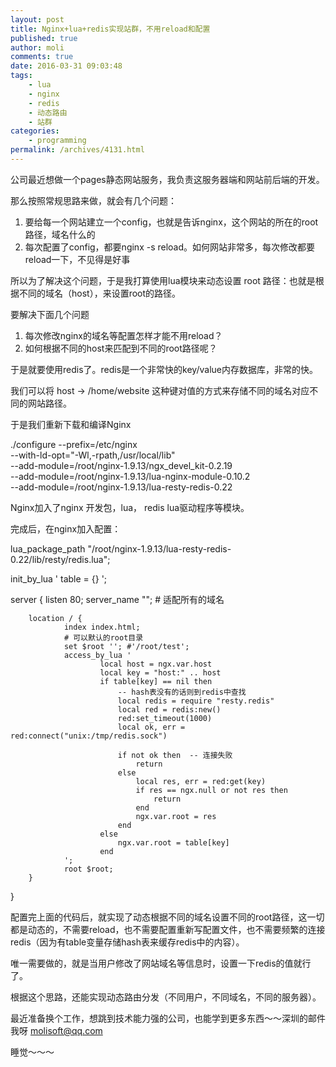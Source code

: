```yaml
---
layout: post
title: Nginx+lua+redis实现站群，不用reload和配置
published: true
author: moli
comments: true
date: 2016-03-31 09:03:48
tags:
    - lua
    - nginx
    - redis
    - 动态路由
    - 站群
categories:
    - programming
permalink: /archives/4131.html
---
```

公司最近想做一个pages静态网站服务，我负责这服务器端和网站前后端的开发。

那么按照常规思路来做，就会有几个问题：

  1. 要给每一个网站建立一个config，也就是告诉nginx，这个网站的所在的root路径，域名什么的
  2. 每次配置了config，都要nginx -s reload。如何网站非常多，每次修改都要reload一下，不见得是好事

所以为了解决这个问题，于是我打算使用lua模块来动态设置 root 路径：也就是根据不同的域名（host），来设置root的路径。

要解决下面几个问题

  1. 每次修改nginx的域名等配置怎样才能不用reload？
  2. 如何根据不同的host来匹配到不同的root路径呢？

于是就要使用redis了。redis是一个非常快的key/value内存数据库，非常的快。

我们可以将 host -> /home/website 这种键对值的方式来存储不同的域名对应不同的网站路径。

于是我们重新下载和编译Nginx

./configure --prefix=/etc/nginx \
         --with-ld-opt="-Wl,-rpath,/usr/local/lib" \
         --add-module=/root/nginx-1.9.13/ngx_devel_kit-0.2.19 \
         --add-module=/root/nginx-1.9.13/lua-nginx-module-0.10.2 \
        --add-module=/root/nginx-1.9.13/lua-resty-redis-0.22 



Nginx加入了nginx 开发包，lua， redis lua驱动程序等模块。

完成后，在nginx加入配置：

lua_package_path "/root/nginx-1.9.13/lua-resty-redis-0.22/lib/resty/redis.lua";

init_by_lua ' table = {} '; 

server {
        listen 80;
        server_name ""; # 适配所有的域名
        
        location / {
                index index.html;
                # 可以默认的root目录
                set $root ''; #'/root/test';
                access_by_lua '
                        local host = ngx.var.host
                        local key = "host:" .. host
                        if table[key] == nil then
                            -- hash表没有的话则到redis中查找
                            local redis = require "resty.redis"
                            local red = redis:new()
                            red:set_timeout(1000)
                            local ok, err = red:connect("unix:/tmp/redis.sock")
                            
                            if not ok then  -- 连接失败
                                return
                            else
                                local res, err = red:get(key)
                                if res == ngx.null or not res then
                                    return
                                end
                                ngx.var.root = res
                            end
                        else
                            ngx.var.root = table[key]
                        end
                ';
                root $root;
        }
}

配置完上面的代码后，就实现了动态根据不同的域名设置不同的root路径，这一切都是动态的，不需要reload，也不需要配置重新写配置文件，也不需要频繁的连接redis（因为有table变量存储hash表来缓存redis中的内容）。

唯一需要做的，就是当用户修改了网站域名等信息时，设置一下redis的值就行了。

根据这个思路，还能实现动态路由分发（不同用户，不同域名，不同的服务器）。

最近准备换个工作，想跳到技术能力强的公司，也能学到更多东西～～深圳的邮件我呀 molisoft@qq.com

睡觉～～～

&nbsp;